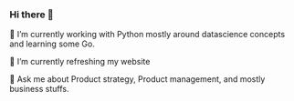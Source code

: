 ### Hi there 👋

🌱 I’m currently working with Python mostly around datascience concepts and learning some Go. 

🔭 I’m currently refreshing my website

💬 Ask me about Product strategy, Product management, and mostly business stuffs. 



<!--
**davidrivier/davidrivier** is a ✨ _special_ ✨ repository because its `README.md` (this file) appears on your GitHub profile.

Here are some ideas to get you started:

- 🔭 I’m currently working on ...
- 🌱 I’m currently learning ...
- 👯 I’m looking to collaborate on ...
- 🤔 I’m looking for help with ...
- 💬 Ask me about ...
- 📫 How to reach me: ...
- 😄 Pronouns: ...
- ⚡ Fun fact: ...
-->
